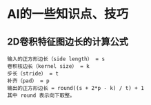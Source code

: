 # AI的一些知识点、技巧
## 2D卷积特征图边长的计算公式
```text
输入的正方形边长（side length） = s
卷积核边长（kernel size） = k
步长（stride） = t
补齐（pad） = p
输出的正方形边长 = round((s + 2*p - k) / t) + 1
其中 round 表示向下取整。
```
